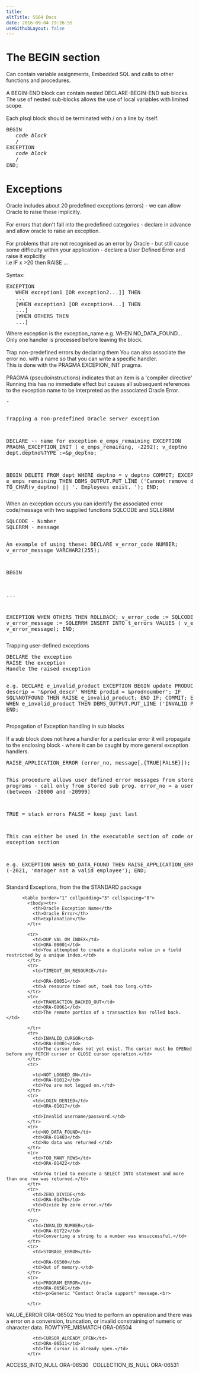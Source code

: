 ```yaml
---
title:
altTitle: SS64 Docs
date: 2016-09-04 19:26:55
useGithubLayout: false
---
```

<!-- #BeginLibraryItem "/Library/head_orapl.lbi" --><!-- #EndLibraryItem --><h1>The BEGIN section </h1> 
<p>Can contain variable assignments, Embedded SQL and calls to other functions and procedures.<br> 
<br> 
A BEGIN-END block can contain nested DECLARE-BEGIN-END sub blocks.<br> 
The use of nested sub-blocks allows the use of local variables with limited scope.<br> 
<br> 
Each plsql block should be terminated with / on a line by itself.</p>
<pre>BEGIN
<i>   code block</i>
   /
EXCEPTION
   <i>code block</i>
   /
END;</pre>
<h1>Exceptions </h1>
<p>Oracle includes about 20 predefined exceptions (errors) - we can 
  allow Oracle to raise these implicitly.<br>
  <br>
  For errors that don't fall into the predefined categories - declare in advance 
  and allow oracle to raise an exception.<br>
  <br>
  For problems that are not recognised as an error by Oracle - but still cause 
  some difficulty within your application - declare a User Defined Error and raise 
  it explicitly<br>
  i.e <span class="code">IF x &gt;20 then RAISE ...</span><br>
  <br>
  Syntax:</p>
<pre>EXCEPTION
   WHEN exception1 [OR exception2...]] THEN
   ...
   [WHEN exception3 [OR exception4...] THEN
   ...]
   [WHEN OTHERS THEN
   ...]</pre>
<p>Where exception is the exception_name e.g.
WHEN NO_DATA_FOUND...
Only one handler is processed before leaving the block.<br>
<br>
Trap non-predefined errors by declaring them
You can also associate the error no. with a name so that you
can write a specific handler. <br>
This is done with the PRAGMA EXCEPION_INIT pragma.<br>
<br>
PRAGMA (pseudoinstructions) indicates that an item is 
a 'compiler directive' Running this has no immediate effect
but causes all subsequent references to the exception name 
to be interpreted as the associated Oracle Error.</p>
<pre>-

Trapping a non-predefined Oracle server exception

DECLARE
   -- name for exception
   e_emps_remaining EXCEPTION
   PRAGMA_EXCEPTION_INIT (
      e_emps_remaining, -2292);
   v_deptno dept.deptno%TYPE :=&amp;p_deptno;

BEGIN
   DELETE FROM dept
   WHERE deptno = v_deptno
   COMMIT;
EXCEPTION
   WHEN e_emps_remaining THEN
   DBMS_OUTPUT.PUT_LINE ('Cannot remove dept '||
   TO_CHAR(v_deptno) || '. Employees exist. ');
END;
</pre>
<p>
When an exception occurs you can identify the 
associated error code/message with two supplied 
functions SQLCODE and SQLERRM</p>
<pre>SQLCODE - Number
SQLERRM - message

An example of using these:
DECLARE
   v_error_code NUMBER;
   v_error_message VARCHAR2(255);

BEGIN

   ...

EXCEPTION
   WHEN OTHERS THEN
   ROLLBACK;
   v_error_code := SQLCODE
   v_error_message := SQLERRM
   INSERT INTO t_errors
   VALUES ( v_error_code, v_error_message);
END;</pre>
<p>Trapping user-defined exceptions</p>
<pre>DECLARE the exception
RAISE the exception
Handle the raised exception

e.g.
DECLARE
  e_invalid_product EXCEPTION
BEGIN
   update PRODUCT
   SET descrip = '&amp;prod_descr'
   WHERE prodid = &amp;prodnoumber';
   IF SQL%NOTFOUND THEN
     RAISE e_invalid_product;
   END IF;
   COMMIT;
EXCEPTION
   WHEN e_invalid_product THEN
   DBMS_OUTPUT.PUT_LINE ('INVALID PROD NO');
END;
</pre>
<p>
Propagation of Exception handling in sub blocks<br>
<br>
If a sub block does not have a handler for a 
particular error it will propagate to the 
enclosing block - where it can be caught by 
more general exception handlers.</p>
<pre>RAISE_APPLICATION_ERROR (error_no, message[,{TRUE|FALSE}]);

This procedure  allows user defined error 
messages from stored sub programs - call only from stored sub prog.
error_no = a user defined no (between -20000 and -20999)

TRUE = stack errors
FALSE = keep just last

This can either be used in the executable section of code or 
the exception section

e.g.
EXCEPTION
   WHEN NO_DATA_FOUND THEN
   RAISE_APPLICATION_ERROR (-2021,
        'manager not a valid employee');
END;</pre>
<p>Standard Exceptions, from the the STANDARD package</p>

          <table border="1" cellpadding="3" cellspacing="0">
            <tbody><tr>
              <th>Oracle Exception Name</th>
              <th>Oracle Error</th>
              <th>Explanation</th>
            </tr>

            <tr>
              <td>DUP_VAL_ON_INDEX</td>
              <td>ORA-00001</td>
              <td>You attempted to create a duplicate value in a field restricted by a unique index.</td>
            </tr>
            <tr>
              <td>TIMEOUT_ON_RESOURCE</td>

              <td>ORA-00051</td>
              <td>A resource timed out, took too long.</td>
            </tr>
            <tr>
              <td>TRANSACTION_BACKED_OUT</td>
              <td>ORA-00061</td>
              <td>The remote portion of a transaction has rolled back.</td>

            </tr>
            <tr>
              <td>INVALID_CURSOR</td>
              <td>ORA-01001</td>
              <td>The cursor does not yet exist. The cursor must be OPENed before any FETCH cursor or CLOSE cursor operation.</td>
            </tr>
            <tr>

              <td>NOT_LOGGED_ON</td>
              <td>ORA-01012</td>
              <td>You are not logged on.</td>
            </tr>
            <tr>
              <td>LOGIN_DENIED</td>
              <td>ORA-01017</td>

              <td>Invalid username/password.</td>
            </tr>
            <tr>
              <td>NO_DATA_FOUND</td>
              <td>ORA-01403</td>
              <td>No data was returned </td>
            </tr>
            <tr>
              <td>TOO_MANY_ROWS</td>
              <td>ORA-01422</td>

              <td>You tried to execute a SELECT INTO statement and more than one row was returned.</td>
            </tr>
            <tr>
              <td>ZERO_DIVIDE</td>
              <td>ORA-01476</td>
              <td>Divide by zero error.</td>
            </tr>

            <tr>
              <td>INVALID_NUMBER</td>
              <td>ORA-01722</td>
              <td>Converting a string to a number was unsuccessful.</td>
            </tr>
            <tr>
              <td>STORAGE_ERROR</td>

              <td>ORA-06500</td>
              <td>Out of memory.</td>
            </tr>
            <tr>
              <td>PROGRAM_ERROR</td>
              <td>ORA-06501</td>
              <td><p>Generic "Contact Oracle support" message.<br>
</p>
</td>

            </tr>

<tr>
  <td>VALUE_ERROR</td>
  <td>ORA-06502</td>
  <td>You tried to perform an operation and there was a error on a conversion, truncation, or invalid constraining of numeric or character data.</td>
            </tr>
            <tr>
<td>ROWTYPE_MISMATCH</td>
<td>ORA-06504</td>
<td>&nbsp;</td>
</tr>
            <tr>

              <td>CURSOR_ALREADY_OPEN</td>
              <td>ORA-06511</td>
              <td>The cursor is already open.</td>
            </tr>
<tr>
<td>ACCESS_INTO_NULL</td>
<td>ORA-06530</td>
<td>&nbsp;</td>
</tr>
<tr>
<td>COLLECTION_IS_NULL</td>
<td>ORA-06531</td>
<td>&nbsp;</td>
</tr>
          </tbody></table>

<p><b> </b></p><!-- #BeginLibraryItem "/Library/foot_ora.lbi" --><p>
<!-- oracle-footer -->
<ins class="adsbygoogle" style="display:inline-block;width:300px;height:250px" data-ad-client="ca-pub-6140977852749469" data-ad-slot="4275490898"></ins>
<script>
(adsbygoogle = window.adsbygoogle || []).push({});
</script></p>
<hr>
<div id="bl" class="footer"><a href="exception.html#"><img src="../images/top.png" width="30" height="22" alt="Back to the Top"></a></div>
<div id="br" class="footer, tagline">© Copyright <a href="http://ss64.com/">SS64.com</a> 1999-2016<br>
Some rights reserved</div><!-- #EndLibraryItem -->

